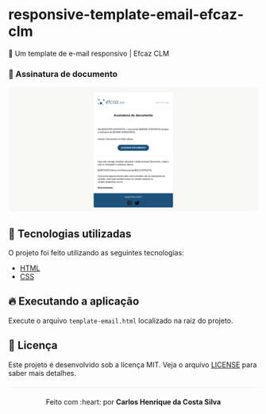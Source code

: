 # responsive-template-email-efcaz-clm
:email: Um template de e-mail responsivo | Efcaz CLM

### :memo: Assinatura de documento

<img src="/images/template-email.png">

## :rocket: Tecnologias utilizadas 
O projeto foi feito utilizando as seguintes tecnologias:

- [HTML](https://www.w3schools.com/html/)
- [CSS](https://www.w3schools.com/css/)

## :fire: Executando a aplicação
Execute o arquivo `template-email.html` localizado na raiz do projeto.

## :page_facing_up: Licença 
Este projeto é desenvolvido sob a licença MIT. Veja o arquivo [LICENSE](LICENSE.md) para saber mais detalhes.

<p align="center" style="margin-top: 20px; border-top: 1px solid #eee; padding-top: 20px;">Feito com :heart: por <strong> Carlos Henrique da Costa Silva </strong> </p>
